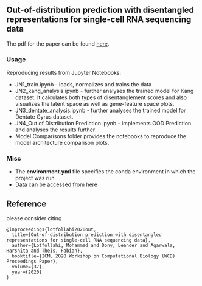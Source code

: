 ## Out-of-distribution prediction with disentangled representations for single-cell RNA sequencing data

The pdf for the paper can be found [here](https://github.com/theislab/disent/raw/master/paper.pdf).


### Usage

Reproducing results from Jupyter Notebooks:
* JN1_train.ipynb - loads, normalizes and trains the data
* JN2_kang_analysis.ipynb - further analyses the trained model for Kang dataset. It calculates both types of disentanglement scores and also visualizes the latent space as well as gene-feature space plots.
* JN3_dentate_analysis.ipynb - further analyses the trained model for Dentate Gyrus dataset.
* JN4_Out of Distribution Prediction.ipynb - implements OOD Prediction and analyses the results further
* Model Comparisons folder provides the notebooks to reproduce the model architecture comparison plots.

### Misc
* The **environment.yml** file specifies the conda environment in which the project was run.
* Data can be accessed from [here](https://drive.google.com/open?id=1ywXG0K-_nuqnFL8u3x4klsPNOrEdeg27)


## Reference

please consider citing


```
@inproceedings{lotfollahi2020out,
  title={Out-of-distribution prediction with disentangled representations for single-cell RNA sequencing data},
  author={Lotfollahi, Mohammad and Dony, Leander and Agarwala, Harshita and Theis, Fabian},
  booktitle={ICML 2020 Workshop on Computational Biology (WCB) Proceedings Paper},
  volume={37},
  year={2020}
}
